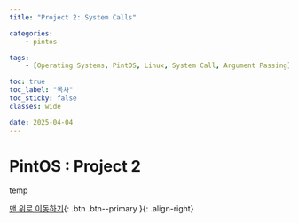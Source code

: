 ```yaml
---
title: "Project 2: System Calls"

categories:
    - pintos

tags:
    - [Operating Systems, PintOS, Linux, System Call, Argument Passing]

toc: true
toc_label: "목차"
toc_sticky: false
classes: wide

date: 2025-04-04
---
```


# PintOS : Project 2

temp


[맨 위로 이동하기](#){: .btn .btn--primary }{: .align-right}